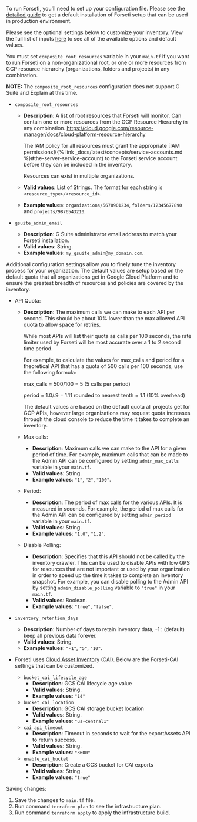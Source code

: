To run Forseti, you'll need to set up your configuration file. Please see the 
[detailed guide](https://forsetisecurity.org/docs/latest/setup/install/index.html) to
get a default installation of Forseti setup that can be used in production 
environment. 

Please see the optional settings below to customize your inventory. View the 
full list of inputs [here](https://github.com/forseti-security/terraform-google-forseti#inputs)
to see all of the available options and default values.

You must set `composite_root_resources` variable in your `main.tf` if you want 
to run Forseti on a non-organizational root, or one or more resources from GCP
resource hierarchy (organizations, folders and projects) in any combination.

**NOTE:** The `composite_root_resources` configuration does not support G Suite 
and Explain at this time.

* `composite_root_resources`
  * **Description**: A list of root resources that Forseti will monitor. Can 
    contain one or more resources from the GCP Resource Hierarchy
    in any combination.
    https://cloud.google.com/resource-manager/docs/cloud-platform-resource-hierarchy

    The IAM policy for all resources must grant the appropriate
    [IAM permissions]({% link _docs/latest/concepts/service-accounts.md %}#the-server-service-account)
    to the Forseti service account before they can be included in the inventory.

    Resources can exist in multiple organizations.
  * **Valid values**: List of Strings. The format for each string is 
    `<resource_type>/<resource_id>`.
  * **Example values**: `organizations/5678901234`, `folders/12345677890` and 
    `projects/9876543210`.

* `gsuite_admin_email`
  * **Description**: G Suite administrator email address to match your Forseti
    installation.
  * **Valid values**: String.
  * **Example values**: `my_gsuite_admin@my_domain.com`.

Additional configuration settings allow you to finely tune the inventory
process for your organization. The default values are setup based on the
default quota that all organizations get in Google Cloud Platform and to ensure
the greatest breadth of resources and policies are covered by the inventory.

* API Quota:
  * **Description**: The maximum calls we can make to each API per second. This
    should be about 10% lower than the max allowed API quota to allow space for
    retries.

    While most APIs will list their quota as calls per 100 seconds,
    the rate limiter used by Forseti will be most accurate over a 1 to 2
    second time period.

    For example, to calculate the values for max_calls and period for a
    theoretical API that has a quota of 500 calls per 100 seconds, use the
    following formula:

    max_calls = 500/100 = 5 (5 calls per period)

    period = 1.0/.9 = 1.11 rounded to nearest tenth = 1.1 (10% overhead)

    The default values are based on the default quota all projects get for GCP
    APIs, however large organizations may request quota increases through the
    cloud console to reduce the time it takes to complete an inventory.
  * Max calls:
    * **Description**: Maximum calls we can make to the API for a given period 
      of time. For example, maximum calls that can be made to the Admin API can 
      be configured by setting `admin_max_calls` variable in your `main.tf`. 
    * **Valid values**: String.
    * **Example values**: `"1"`, `"2"`, `"100"`.
  * Period:
    * **Description**: The period of max calls for the various APIs. It is 
      measured in seconds. For example, the period of max calls for the Admin 
      API can be configured by setting `admin_period` variable in your 
      `main.tf`.
    * **Valid values**: String.
    * **Example values**: `"1.0"`, `"1.2"`.
  * Disable Polling:
    * **Description**: Specifies that this API should not be called by the
      inventory crawler. This can be used to disable APIs with low QPS for
      resources that are not important or used by your organization in order to
      speed up the time it takes to complete an inventory snapshot. For example,
      you can disable polling to the Admin API by setting 
      `admin_disable_polling` variable to `"true"` in your `main.tf`. 
    * **Valid values**: Boolean.
    * **Example values**: `"true"`, `"false"`.

* `inventory_retention_days`
  * **Description**: Number of days to retain inventory data, -1 : (default)
    keep all previous data forever.
  * **Valid values**: String.
  * **Example values**: `"-1"`, `"5"`, `"10"`.

* Forseti uses [Cloud Asset Inventory](https://cloud.google.com/asset-inventory/docs/overview) (CAI).
  Below are the Forseti-CAI settings that can be customized.
  * `bucket_cai_lifecycle_age`
    * **Description**: GCS CAI lifecycle age value
    * **Valid values**: String.
    * **Example values**: `"14"`
  * `bucket_cai_location`
    * **Description**: GCS CAI storage bucket location
    * **Valid values**: String.
    * **Example values**: `"us-central1"`
  * `cai_api_timeout`
    * **Description**: Timeout in seconds to wait for the exportAssets API to 
      return success.
    * **Valid values**: String.
    * **Example values**: `"3600"`
  * `enable_cai_bucket`
    * **Description**: Create a GCS bucket for CAI exports
    * **Valid values**: String.
    * **Example values**: `"true"`
  

Saving changes:
  1. Save the changes to `main.tf` file.
  1. Run command `terraform plan` to see the infrastructure plan. 
  1. Run command `terraform apply` to apply the infrastructure build.

